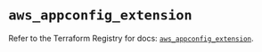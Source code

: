 # `aws_appconfig_extension`

Refer to the Terraform Registry for docs: [`aws_appconfig_extension`](https://registry.terraform.io/providers/hashicorp/aws/5.82.1/docs/resources/appconfig_extension).
